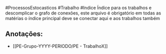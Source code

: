 #ProcessosEstocasticos  #Trabalho #Indice 
Índice para os trabalhos e descomplicar o grafo de conexões, este arquivo é obrigatório em todas as matérias o índice principal deve se conectar aqui e aos trabalhos também

## Anotações:
- [[PE-Grupo-YYYY-PERIODO/PE - TrabalhoX]]

